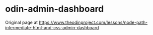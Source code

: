 # odin-admin-dashboard

Original page at https://www.theodinproject.com/lessons/node-path-intermediate-html-and-css-admin-dashboard